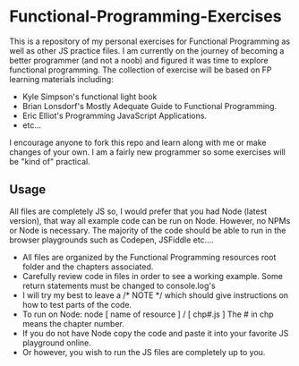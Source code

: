 # Functional-Programming-Exercises
This is a repository of my personal exercises for Functional Programming as well as other JS practice files.
I am currently on the journey of becoming a better programmer (and not a noob) and figured it was time to explore functional programming.
The collection of exercise will be based on FP learning materials including:

- Kyle Simpson's functional light book
- Brian Lonsdorf's Mostly Adequate Guide to Functional Programming.
- Eric Elliot's Programming JavaScript Applications.
- etc...

I encourage anyone to fork this repo and learn along with me or make changes of your own. I am a fairly new programmer so some exercises will be "kind of" practical. 

## Usage

All files are completely JS so, I would prefer that you had Node (latest version), that way all example code can be run on Node. However, no NPMs or Node is necessary. The majority of the code should be able to run in the browser playgrounds such as Codepen, JSFiddle etc....

- All files are organized by the Functional Programming resources root folder and the chapters associated.
- Carefully review code in files in order to see a working example. Some return statements must be changed to console.log's
- I will try my best to leave a /* NOTE */ which should give instructions on how to test parts of the code.
- To run on Node: node [ name of resource ] / [ chp#.js ] The # in chp means the chapter number.
- If you do not have Node copy the code and paste it into your favorite JS playground online. 
- Or however, you wish to run the JS files are completely up to you.
